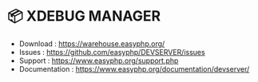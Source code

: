 # **📦 XDEBUG MANAGER**

* Download : https://warehouse.easyphp.org/
* Issues : https://github.com/easyphp/DEVSERVER/issues
* Support : https://www.easyphp.org/support.php
* Documentation : https://www.easyphp.org/documentation/devserver/
